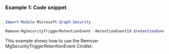 ### Example 1: Code snippet

```powershell

Import-Module Microsoft.Graph.Security

Remove-MgSecurityTriggerRetentionEvent -RetentionEventId $retentionEventId

```
This example shows how to use the Remove-MgSecurityTriggerRetentionEvent Cmdlet.

